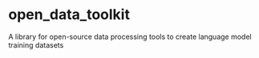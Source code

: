 # open_data_toolkit
A library for open-source data processing tools to create language model training datasets

